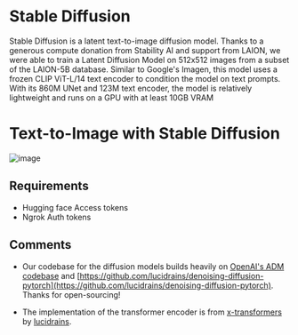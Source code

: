 # Stable Diffusion 
Stable Diffusion is a latent text-to-image diffusion model. Thanks to a generous compute donation from Stability AI and support from LAION, we were able to train a Latent Diffusion Model on 512x512 images from a subset of the LAION-5B database. Similar to Google's Imagen, this model uses a frozen CLIP ViT-L/14 text encoder to condition the model on text prompts. With its 860M UNet and 123M text encoder, the model is relatively lightweight and runs on a GPU with at least 10GB VRAM

# Text-to-Image with Stable Diffusion

![image](https://user-images.githubusercontent.com/106483459/209474631-3ae678c0-b6a4-4f46-b08d-069a2661fc3d.png)

## Requirements

- Hugging face Access tokens
- Ngrok Auth tokens

## Comments 

- Our codebase for the diffusion models builds heavily on [OpenAI's ADM codebase](https://github.com/openai/guided-diffusion)
and [https://github.com/lucidrains/denoising-diffusion-pytorch](https://github.com/lucidrains/denoising-diffusion-pytorch). 
Thanks for open-sourcing!

- The implementation of the transformer encoder is from [x-transformers](https://github.com/lucidrains/x-transformers) by [lucidrains](https://github.com/lucidrains?tab=repositories). 
